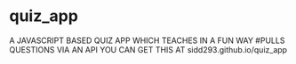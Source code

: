 # quiz_app
A JAVASCRIPT BASED QUIZ APP WHICH TEACHES IN A FUN WAY
#PULLS QUESTIONS VIA AN API
YOU CAN GET THIS AT sidd293.github.io/quiz_app
